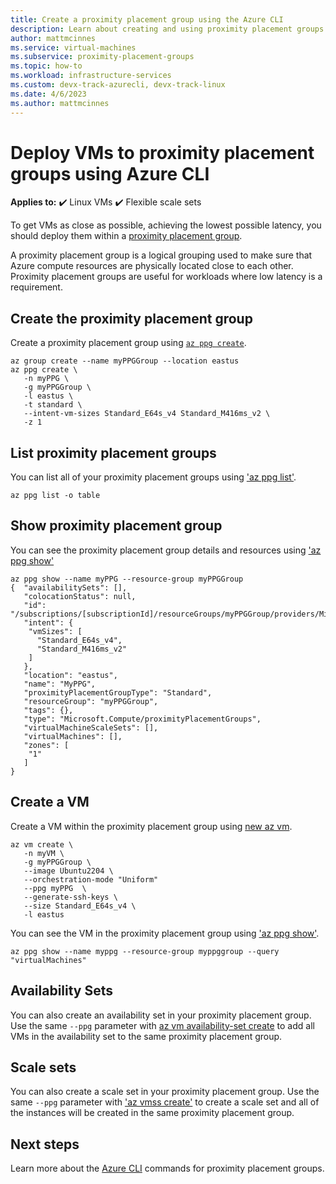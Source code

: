 ```yaml
---
title: Create a proximity placement group using the Azure CLI
description: Learn about creating and using proximity placement groups for virtual machines in Azure. 
author: mattmcinnes
ms.service: virtual-machines
ms.subservice: proximity-placement-groups
ms.topic: how-to
ms.workload: infrastructure-services
ms.custom: devx-track-azurecli, devx-track-linux
ms.date: 4/6/2023
ms.author: mattmcinnes
---
```


# Deploy VMs to proximity placement groups using Azure CLI

**Applies to:** :heavy_check_mark: Linux VMs :heavy_check_mark: Flexible scale sets 

To get VMs as close as possible, achieving the lowest possible latency, you should deploy them within a [proximity placement group](../co-location.md#proximity-placement-groups).

A proximity placement group is a logical grouping used to make sure that Azure compute resources are physically located close to each other. Proximity placement groups are useful for workloads where low latency is a requirement.


## Create the proximity placement group
Create a proximity placement group using [`az ppg create`](/cli/azure/ppg#az-ppg-create). 

```azurecli-interactive
az group create --name myPPGGroup --location eastus
az ppg create \
   -n myPPG \
   -g myPPGGroup \
   -l eastus \
   -t standard \
   --intent-vm-sizes Standard_E64s_v4 Standard_M416ms_v2 \
   -z 1
```

## List proximity placement groups

You can list all of your proximity placement groups using ['az ppg list'](/cli/azure/ppg#az-ppg-list).

```azurecli-interactive
az ppg list -o table
```
## Show proximity placement group

You can see the proximity placement group details and resources using ['az ppg show'](/cli/azure/ppg#az-ppg-show)

```azurecli-interactive
az ppg show --name myPPG --resource-group myPPGGroup
{  "availabilitySets": [],  
   "colocationStatus": null,  
   "id": "/subscriptions/[subscriptionId]/resourceGroups/myPPGGroup/providers/Microsoft.Compute/proximityPlacementGroups/MyPPG",  
   "intent": {    
    "vmSizes": [      
      "Standard_E64s_v4",      
      "Standard_M416ms_v2"    
    ]  
   },  
   "location": "eastus",  
   "name": "MyPPG",  
   "proximityPlacementGroupType": "Standard",  
   "resourceGroup": "myPPGGroup",  
   "tags": {},  
   "type": "Microsoft.Compute/proximityPlacementGroups",  
   "virtualMachineScaleSets": [],  
   "virtualMachines": [],  
   "zones": [    
    "1" 
   ]
}
```

## Create a VM

Create a VM within the proximity placement group using [new az vm](/cli/azure/vm#az-vm-create).

```azurecli-interactive
az vm create \
   -n myVM \
   -g myPPGGroup \
   --image Ubuntu2204 \
   --orchestration-mode "Uniform"
   --ppg myPPG  \
   --generate-ssh-keys \
   --size Standard_E64s_v4 \
   -l eastus
```

You can see the VM in the proximity placement group using ['az ppg show'](/cli/azure/ppg#az-ppg-show).

```azurecli-interactive
az ppg show --name myppg --resource-group myppggroup --query "virtualMachines"
```

## Availability Sets
You can also create an availability set in your proximity placement group. Use the same `--ppg` parameter with [az vm availability-set create](/cli/azure/vm/availability-set#az-vm-availability-set-create) to add all VMs in the availability set to the same proximity placement group.

## Scale sets

You can also create a scale set in your proximity placement group. Use the same `--ppg` parameter with ['az vmss create'](/cli/azure/vmss#az-vmss-create) to create a scale set and all of the instances will be created in the same proximity placement group.

## Next steps

Learn more about the [Azure CLI](/cli/azure/ppg) commands for proximity placement groups.
